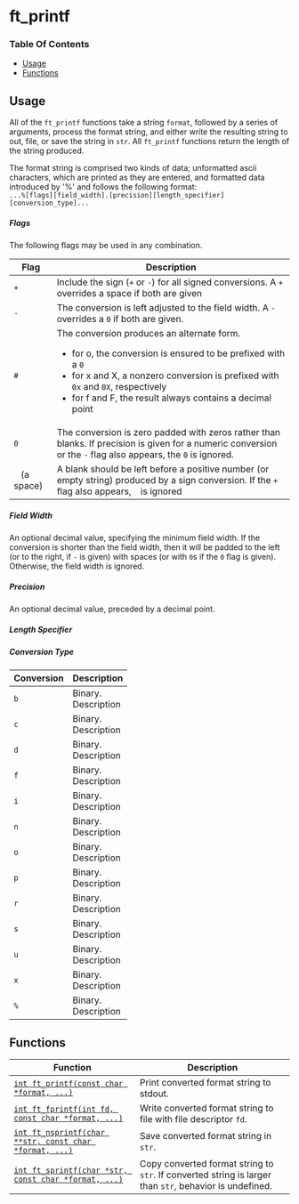 # ft_printf

### Table Of Contents
* [Usage](#usage)
* [Functions](#functions)


## Usage  
All of the `ft_printf` functions take a string `format`, followed by a series of arguments, process the format string, and either write the resulting string to out, file, or save the string in `str`. All `ft_printf` functions return the length of the string produced.

The format string is comprised two kinds of data; unformatted ascii characters, which are printed as they are entered, and formatted data introduced by '%' and follows the following format: <br/>
`...%[flags][field_width].[precision][length_specifier][conversion_type]...`
##### Flags
The following flags may be used in any combination.

| Flag | Description |
| ---- | ----------- |
| `+` | Include the sign (`+` or `-`) for all signed conversions. A `+` overrides a space if both are given |
| `-` | The conversion is left adjusted to the field width. A `-` overrides a `0` if both are given. |
| `#` | The conversion produces an alternate form.<br/><ul><li>for o, the conversion is ensured to be prefixed with a `0`</li><li>for x and X, a nonzero conversion is prefixed with `0x` and `0X`, respectively</li><li>for f and F, the result always contains a decimal point</li></ul> |
| `0` | The conversion is zero padded with zeros rather than blanks. If precision is given for a numeric conversion or the `-` flag also appears, the `0` is ignored. |
| ` ` (a space) | A blank should be left before a positive number (or empty string) produced by a sign conversion. If the `+` flag also appears, ` ` is ignored |

##### Field Width
An optional decimal value, specifying the minimum field width. If the conversion is shorter than the field width, then it will be padded to the left (or to the right, if `-` is given) with spaces (or with `0`s if the `0` flag is given). Otherwise, the field width is ignored.

##### Precision
An optional decimal value, preceded by a decimal point. 

##### Length Specifier

##### Conversion Type
| Conversion | Description |
| ---------- | ----------- |
| `b` | Binary.<br>Description |
| `c` | Binary.<br>Description |
| `d` | Binary.<br>Description |
| `f` | Binary.<br>Description |
| `i` | Binary.<br>Description |
| `n` | Binary.<br>Description |
| `o` | Binary.<br>Description |
| `p` | Binary.<br>Description |
| `r` | Binary.<br>Description |
| `s` | Binary.<br>Description |
| `u` | Binary.<br>Description |
| `x` | Binary.<br>Description |
| `%` | Binary.<br>Description |

## Functions
| Function | Description |
| -------- | ----------- |
| [`int ft_printf(const char *format, ...)`](https://github.com/pheilbron/libft/blob/master/src/stdio/ft_printf/ft_printf.c) | Print converted format string to stdout. |
[`int ft_fprintf(int fd, const char *format, ...)`](https://github.com/pheilbron/libft/blob/master/src/stdio/ft_printf/ft_fprintf.c) | Write converted format string to file with file descriptor `fd`. |
[`int ft_nsprintf(char **str, const char *format, ...)`](https://github.com/pheilbron/libft/blob/master/src/stdio/ft_printf/ft_nsprintf.c) | Save converted format string in `str`. |
[`int ft_sprintf(char *str, const char *format, ...)`](https://github.com/pheilbron/libft/blob/master/src/stdio/ft_printf/ft_sprintf.c) | Copy converted format string to `str`. If converted string is larger than `str`, behavior is undefined. |

